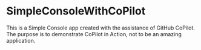 # SimpleConsoleWithCoPilot
This is a Simple Console app created with the assistance of GitHub CoPilot. The purpose is to demonstrate CoPilot in Action, not to be an amazing application.
